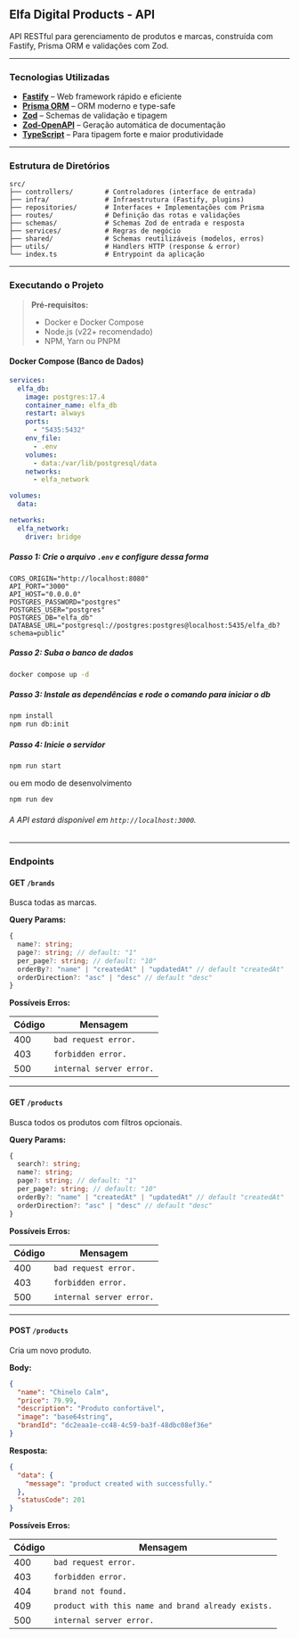 ## Elfa Digital Products - API

API RESTful para gerenciamento de produtos e marcas, construída com Fastify, Prisma ORM e validações com Zod.

---

### Tecnologias Utilizadas

- **[Fastify](https://fastify.dev/)** – Web framework rápido e eficiente
- **[Prisma ORM](https://www.prisma.io/)** – ORM moderno e type-safe
- **[Zod](https://zod.dev/)** – Schemas de validação e tipagem
- **[Zod-OpenAPI](https://github.com/asteasolutions/zod-to-openapi)** – Geração automática de documentação
- **[TypeScript](https://www.typescriptlang.org/)** – Para tipagem forte e maior produtividade

---

### Estrutura de Diretórios

```
src/
├── controllers/        # Controladores (interface de entrada)
├── infra/              # Infraestrutura (Fastify, plugins)
├── repositories/       # Interfaces + Implementações com Prisma
├── routes/             # Definição das rotas e validações
├── schemas/            # Schemas Zod de entrada e resposta
├── services/           # Regras de negócio
├── shared/             # Schemas reutilizáveis (modelos, erros)
├── utils/              # Handlers HTTP (response & error)
└── index.ts            # Entrypoint da aplicação
```

---

### Executando o Projeto

> **Pré-requisitos:**
>
> - Docker e Docker Compose
> - Node.js (v22+ recomendado)
> - NPM, Yarn ou PNPM

#### Docker Compose (Banco de Dados)

```yaml
services:
  elfa_db:
    image: postgres:17.4
    container_name: elfa_db
    restart: always
    ports:
      - "5435:5432"
    env_file:
      - .env
    volumes:
      - data:/var/lib/postgresql/data
    networks:
      - elfa_network

volumes:
  data:

networks:
  elfa_network:
    driver: bridge
```

##### Passo 1: Crie o arquivo `.env` e configure dessa forma

```env
CORS_ORIGIN="http://localhost:8080"
API_PORT="3000"
API_HOST="0.0.0.0"
POSTGRES_PASSWORD="postgres"
POSTGRES_USER="postgres"
POSTGRES_DB="elfa_db"
DATABASE_URL="postgresql://postgres:postgres@localhost:5435/elfa_db?schema=public"
```

##### Passo 2: Suba o banco de dados

```bash
docker compose up -d
```

##### Passo 3: Instale as dependências e rode o comando para iniciar o db

```bash
npm install
npm run db:init
```

##### Passo 4: Inicie o servidor

```bash
npm run start
```

ou em modo de desenvolvimento

```bash
npm run dev
```

###### A API estará disponível em `http://localhost:3000`.

---

### Endpoints

#### GET `/brands`

Busca todas as marcas.

**Query Params:**

```ts
{
  name?: string;
  page?: string; // default: "1"
  per_page?: string; // default: "10"
  orderBy?: "name" | "createdAt" | "updatedAt" // default "createdAt"
  orderDirection?: "asc" | "desc" // default "desc"
}
```

**Possíveis Erros:**

| Código | Mensagem                 |
| ------ | ------------------------ |
| 400    | `bad request error.`     |
| 403    | `forbidden error.`       |
| 500    | `internal server error.` |

---

#### GET `/products`

Busca todos os produtos com filtros opcionais.

**Query Params:**

```ts
{
  search?: string;
  name?: string;
  page?: string; // default: "1"
  per_page?: string; // default: "10"
  orderBy?: "name" | "createdAt" | "updatedAt" // default "createdAt"
  orderDirection?: "asc" | "desc" // default "desc"
}
```

**Possíveis Erros:**

| Código | Mensagem                 |
| ------ | ------------------------ |
| 400    | `bad request error.`     |
| 403    | `forbidden error.`       |
| 500    | `internal server error.` |

---

#### POST `/products`

Cria um novo produto.

**Body:**

```json
{
  "name": "Chinelo Calm",
  "price": 79.99,
  "description": "Produto confortável",
  "image": "base64string",
  "brandId": "dc2eaa1e-cc48-4c59-ba3f-48dbc08ef36e"
}
```

**Resposta:**

```json
{
  "data": {
    "message": "product created with successfully."
  },
  "statusCode": 201
}
```

**Possíveis Erros:**

| Código | Mensagem                                           |
| ------ | -------------------------------------------------- |
| 400    | `bad request error.`                               |
| 403    | `forbidden error.`                                 |
| 404    | `brand not found.`                                 |
| 409    | `product with this name and brand already exists.` |
| 500    | `internal server error.`                           |
